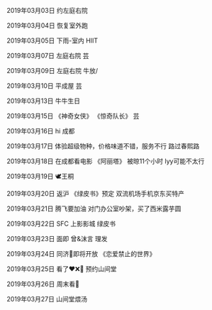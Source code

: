 2019年03月03日
约左庭右院

2019年03月04日
恢复室外跑

2019年03月05日
下雨-室内 HIIT

2019年03月07日
左庭右院 芸

2019年03月09日
左庭右院 牛放/

2019年03月10日
平成屋 芸

2019年03月13日
牛牛生日

2019年03月15日
《神奇女侠》
《惊奇队长》 芸

2019年03月16日
hi 成都

2019年03月17日
体验超级物种，价格味道不错，服务不行
路过春熙路

2019年03月18日
在成都看电影 《阿丽塔》
被晾11个小时 lyy可能不太行

2019年03月19日
🕊王桐

2019年03月20日
返沪
《绿皮书》预定
双流机场手机京东买特产

2019年03月21日
腾飞要加油
对门办公室吵架，买了西米露芋圆

2019年03月22日
SFC 上影影城 绿皮书

2019年03月23日
面即 曾&沫言
理发

2019年03月24日
同济🌸即将开放
《恋爱禁止的世界》

2019年03月25日
看了❤️❌🤖
预约山间堂

2019年03月26日
周末看🌸

2019年03月27日
山间堂煨汤